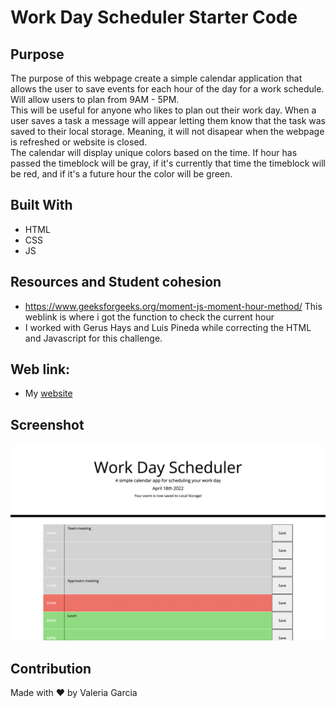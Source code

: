 # Work Day Scheduler Starter Code
## Purpose
The purpose of this webpage create a simple calendar application that allows the user to save events for each hour of the day for a work schedule. Will allow users to plan from 9AM - 5PM. </br>
This will be useful for anyone who likes to plan out their work day. When a user saves a task a message will appear letting them know that the task was saved to their local storage. Meaning, it will not disapear when the webpage is refreshed or website is closed. </br>
The calendar will display unique colors based on the time. If hour has passed the timeblock will be gray, if it's currently that time the timeblock will be red, and if it's a future hour the color will be green. </br>

## Built With
* HTML
* CSS
* JS

## Resources and Student cohesion
- https://www.geeksforgeeks.org/moment-js-moment-hour-method/ This weblink is where i got the function to check the current hour 
- I worked with Gerus Hays and Luis Pineda while correcting the HTML and Javascript for this challenge.

## Web link:
- My [website](https://vhivestate.github.io/Work-Scheduler/)

## Screenshot
![Work-scheduler-screenshot](./Develop/images/screenshot.png)

## Contribution
Made with ❤️ by Valeria Garcia